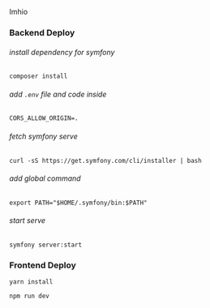 Imhio

### Backend Deploy

###### install dependency for symfony
`composer install`

###### add `.env` file and code inside
`CORS_ALLOW_ORIGIN=.`
 
###### fetch symfony serve
`curl -sS https://get.symfony.com/cli/installer | bash`

###### add global command

`export PATH="$HOME/.symfony/bin:$PATH"`

###### start serve

`symfony server:start`


### Frontend Deploy

`yarn install `

`npm run dev`
